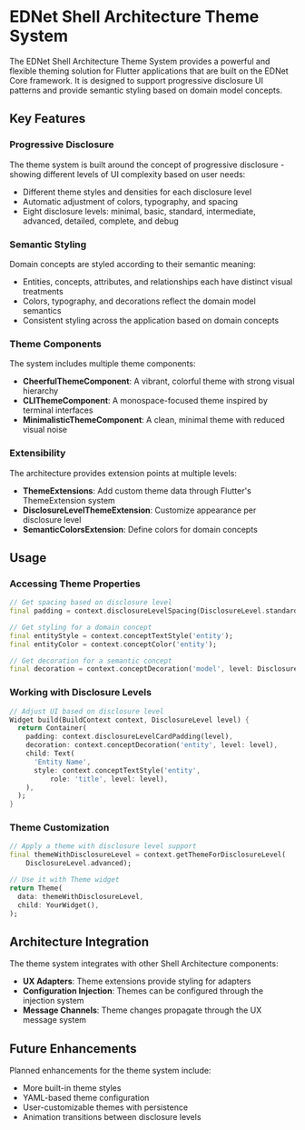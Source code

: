 # EDNet Shell Architecture Theme System

The EDNet Shell Architecture Theme System provides a powerful and flexible theming solution for Flutter applications that are built on the EDNet Core framework. It is designed to support progressive disclosure UI patterns and provide semantic styling based on domain model concepts.

## Key Features

### Progressive Disclosure

The theme system is built around the concept of progressive disclosure - showing different levels of UI complexity based on user needs:

- Different theme styles and densities for each disclosure level
- Automatic adjustment of colors, typography, and spacing
- Eight disclosure levels: minimal, basic, standard, intermediate, advanced, detailed, complete, and debug

### Semantic Styling

Domain concepts are styled according to their semantic meaning:

- Entities, concepts, attributes, and relationships each have distinct visual treatments
- Colors, typography, and decorations reflect the domain model semantics
- Consistent styling across the application based on domain concepts

### Theme Components

The system includes multiple theme components:

- **CheerfulThemeComponent**: A vibrant, colorful theme with strong visual hierarchy
- **CLIThemeComponent**: A monospace-focused theme inspired by terminal interfaces
- **MinimalisticThemeComponent**: A clean, minimal theme with reduced visual noise

### Extensibility

The architecture provides extension points at multiple levels:

- **ThemeExtensions**: Add custom theme data through Flutter's ThemeExtension system
- **DisclosureLevelThemeExtension**: Customize appearance per disclosure level
- **SemanticColorsExtension**: Define colors for domain concepts

## Usage

### Accessing Theme Properties

```dart
// Get spacing based on disclosure level
final padding = context.disclosureLevelSpacing(DisclosureLevel.standard);

// Get styling for a domain concept
final entityStyle = context.conceptTextStyle('entity');
final entityColor = context.conceptColor('entity');

// Get decoration for a semantic concept
final decoration = context.conceptDecoration('model', level: DisclosureLevel.detailed);
```

### Working with Disclosure Levels

```dart
// Adjust UI based on disclosure level
Widget build(BuildContext context, DisclosureLevel level) {
  return Container(
    padding: context.disclosureLevelCardPadding(level),
    decoration: context.conceptDecoration('entity', level: level),
    child: Text(
      'Entity Name',
      style: context.conceptTextStyle('entity', 
          role: 'title', level: level),
    ),
  );
}
```

### Theme Customization

```dart
// Apply a theme with disclosure level support
final themeWithDisclosureLevel = context.getThemeForDisclosureLevel(
    DisclosureLevel.advanced);

// Use it with Theme widget
return Theme(
  data: themeWithDisclosureLevel,
  child: YourWidget(),
);
```

## Architecture Integration

The theme system integrates with other Shell Architecture components:

- **UX Adapters**: Theme extensions provide styling for adapters
- **Configuration Injection**: Themes can be configured through the injection system
- **Message Channels**: Theme changes propagate through the UX message system

## Future Enhancements

Planned enhancements for the theme system include:

- More built-in theme styles
- YAML-based theme configuration
- User-customizable themes with persistence
- Animation transitions between disclosure levels 